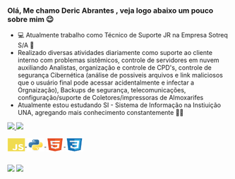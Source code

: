### Olá, Me chamo Deric Abrantes , veja logo abaixo um pouco sobre mim 😉
- 💻 Atualmente trabalho como Técnico de Suporte JR na Empresa Sotreq S/A 🚜
- Realizado diversas atividades diariamente como suporte ao cliente interno com problemas sistêmicos, controle de servidores em nuvem auxiliando Analistas, organização e controle de CPD's, controle de segurança Cibernética (análise de possiveis arquivos e link maliciosos que o usuário final pode acessar acidentalmente e infectar a Orgnaização), Backups de segurança, telecomunicações, configuração/suporte de Coletores/impressoras de Almoxarifes
- Atualmente estou estudando SI - Sistema de Informação na Instiuição UNA, agregando mais conhecimento constantemente 🔋📁

<div>
  
  <a href="https://github.com/Dericabrantes">
  <img height="130em" src="https://github-readme-stats.vercel.app/api?username=Dericabrantes&show_icons=true&theme=dracula&include_all_commits=true&count_private=true"/>
  <img height="130em" src="https://github-readme-stats.vercel.app/api/top-langs/?username=Dericabrantes&layout=compact&langs_count=7&theme=dracula"/>
    
</div>
  
  <div style="display: inline_block"><br>
  <img align="center" alt="Deric-Js" height="30" width="40" src="https://raw.githubusercontent.com/devicons/devicon/master/icons/javascript/javascript-plain.svg">
  <img align="center" alt="Deric-Python" height="30" width="40" src="https://raw.githubusercontent.com/devicons/devicon/master/icons/python/python-original.svg">
  <img align="center" alt="Deric-HTML" height="30" width="40" src="https://raw.githubusercontent.com/devicons/devicon/master/icons/html5/html5-original.svg">
  <img align="center" alt="Deric-CSS" height="30" width="40" src="https://raw.githubusercontent.com/devicons/devicon/master/icons/css3/css3-original.svg">
  </div>
 
 ##
  
<div>
<a href="https://api.whatsapp.com/send?phone=5531999014186&text=Ol%C3%A1%20Deric%2C%20tudo%20bem%20%3F" target="_blank"><img src="https://img.shields.io/badge/WhatsApp-25D366?style=for-the-badge&logo=whatsapp&logoColor=white" target="_blank"></a>
 <a href = "mailto:dericemanoelabrantes@gmail.com"><img src="https://img.shields.io/badge/Gmail-D14836?style=for-the-badge&logo=gmail&logoColor=white" target="_blank"></a>
 
   </div>
 

